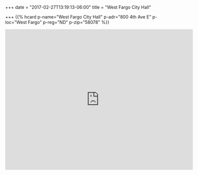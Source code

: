 +++
date = "2017-02-27T13:19:13-06:00"
title = "West Fargo City Hall"

+++
<span class="genericons-neue genericons-neue-location"></span>
{{% hcard p-name="West Fargo City Hall" p-adr="800 4th Ave E" p-loc="West Fargo" p-reg="ND" p-zip="58078" %}}

<iframe src="https://www.google.com/maps/embed?pb=!1m18!1m12!1m3!1d2727.5515489158347!2d-96.88758988466088!3d46.87219697914286!2m3!1f0!2f0!3f0!3m2!1i1024!2i768!4f13.1!3m3!1m2!1s0x52c8cb3537bf8f3d%3A0x20f4dd0544de0369!2s800+4th+Ave+E+%231%2C+West+Fargo%2C+ND+58078!5e0!3m2!1sen!2sus!4v1488223292968" width="600" height="450" frameborder="0" style="border:0" allowfullscreen></iframe>
